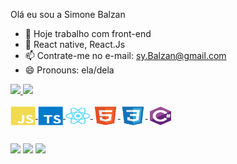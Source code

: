 Olá eu sou a Simone Balzan



- 🔭 Hoje trabalho com front-end
- 🌱 React native, React.Js
- 📫 Contrate-me no e-mail: sy.Balzan@gmail.com
- 😄 Pronouns: ela/dela

<div>
  <a href="https://github.com/SysSimone">
  <img height="180em" src="https://github-readme-stats.vercel.app/api?username=SysSimone&show_icons=true&theme=dracula&include_all_commits=true&count_private=true"/>
  <img height="180em" src="https://github-readme-stats.vercel.app/api/top-langs/?username=SysSimone&layout=compact&langs_count=7&theme=dracula"/>
</div>
  <div style="display: inline_block"><br>
  <img align="center" alt="SysSimone-Js" height="30" width="40" src="https://raw.githubusercontent.com/devicons/devicon/master/icons/javascript/javascript-plain.svg">
  <img align="center" alt="SysSimone-Ts" height="30" width="40" src="https://raw.githubusercontent.com/devicons/devicon/master/icons/typescript/typescript-plain.svg">
  <img align="center" alt="SysSimone-React" height="30" width="40" src="https://raw.githubusercontent.com/devicons/devicon/master/icons/react/react-original.svg">
  <img align="center" alt="SysSimone-HTML" height="30" width="40" src="https://raw.githubusercontent.com/devicons/devicon/master/icons/html5/html5-original.svg">
  <img align="center" alt="SysSimone-CSS" height="30" width="40" src="https://raw.githubusercontent.com/devicons/devicon/master/icons/css3/css3-original.svg">
  <img align="center" alt="Rafa-Csharp" height="30" width="40" src="https://raw.githubusercontent.com/devicons/devicon/master/icons/csharp/csharp-original.svg">
  </div>
  
  ##
  <div>
   <a href="https://instagram.com/sy.Balzan" target="_blank"><img src="https://img.shields.io/badge/-Instagram-%23E4405F?style=for-the-badge&logo=instagram&logoColor=white"      target="_blank"></a>
    <a href="https://www.linkedin.com/in/simonebs-45875016a" target="_blank"><img src="https://img.shields.io/badge/-LinkedIn-%230077B5?style=for-the-   badge&logo=linkedin&logoColor=white" target="_blank"></a>
    <a href = "mailto:sy.balzan@gmail.com"><img src="https://img.shields.io/badge/-Gmail-%23333?style=for-the-badge&logo=gmail&logoColor=white" target="_blank"></a>
    
    
  </div>
